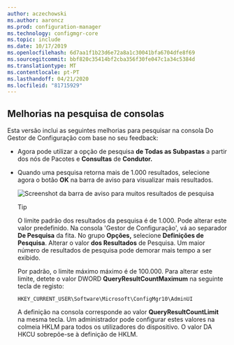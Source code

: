 ```yaml
---
author: aczechowski
ms.author: aaroncz
ms.prod: configuration-manager
ms.technology: configmgr-core
ms.topic: include
ms.date: 10/17/2019
ms.openlocfilehash: 6d7aa1f1b23d6e72a8a1c30041bfa6704dfe8f69
ms.sourcegitcommit: bbf820c35414bf2cba356f30fe047c1a34c5384d
ms.translationtype: MT
ms.contentlocale: pt-PT
ms.lasthandoff: 04/21/2020
ms.locfileid: "81715929"
---
```

## <a name="improvements-to-console-search"></a><a name="bkmk_search"></a>Melhorias na pesquisa de consolas

Esta versão inclui as seguintes melhorias para pesquisar na consola Do Gestor de Configuração com base no seu feedback:

- Agora pode utilizar a opção de pesquisa **de Todas as Subpastas** a partir dos nós de Pacotes e **Consultas** de **Condutor.**<!--2841181,5424892-->

- Quando uma pesquisa retorna mais de 1.000 resultados, selecione agora o botão **OK** na barra de aviso para visualizar mais resultados.<!--4640570-->

    ![Screenshot da barra de aviso para muitos resultados de pesquisa](../../media/4640570-search-too-many-results.png)

    > [!TIP]
    > O limite padrão dos resultados da pesquisa é de 1.000. Pode alterar este valor predefinido. Na consola 'Gestor de Configuração', vá ao separador **De Pesquisa** da fita. No grupo **Opções,** selecione **Definições de Pesquisa**. Alterar o valor **dos Resultados** de Pesquisa. Um maior número de resultados de pesquisa pode demorar mais tempo a ser exibido.
    >
    > Por padrão, o limite máximo máximo é de 100.000. Para alterar este limite, detete o valor DWORD **QueryResultCountMaximum** na seguinte tecla de registo:
    >
    > `HKEY_CURRENT_USER\Software\Microsoft\ConfigMgr10\AdminUI`
    >
    > A definição na consola corresponde ao valor **QueryResultCountLimit** na mesma tecla. Um administrador pode configurar estes valores na colmeia HKLM para todos os utilizadores do dispositivo. O valor DA HKCU sobrepõe-se à definição de HKLM.
